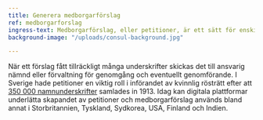 ```yaml
---
title: Generera medborgarförslag
ref: medborgarforslag
ingress-text: Medborgarförslag, eller petitioner, är ett sätt för enskilda invånare eller grupper att föreslå politiska förändringar.
background-image: "/uploads/consul-background.jpg"

---
```


När ett förslag fått tillräckligt många underskrifter skickas det till ansvarig nämnd eller förvaltning för genomgång och eventuellt genomförande. I Sverige hade petitioner en viktig roll i införandet av kvinnlig rösträtt efter att [350 000 namnunderskrifter](https://sv.wikipedia.org/wiki/Kvinnlig_r%C3%B6str%C3%A4tt_i_Sverige) samlades in 1913. Idag kan digitala plattformar underlätta skapandet av petitioner och medborgarförslag används bland annat i Storbritannien, Tyskland, Sydkorea, USA, Finland och Indien.
